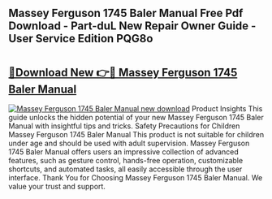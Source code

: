 ## Massey Ferguson 1745 Baler Manual Free Pdf Download - Part-duL New Repair Owner Guide - User Service Edition PQG8o

# <h2><a href="http://bc96602.oget.top/?id=Massey+Ferguson+1745+Baler+Manual">🔗Download New 👉🔴 Massey Ferguson 1745 Baler Manual</a></h2>

[![Massey Ferguson 1745 Baler Manual new download](https://i.imgur.com/5g1atiW.png)](http://bc96602.oget.top/?id=Massey+Ferguson+1745+Baler+Manual)
Product Insights This guide unlocks the hidden potential of your new Massey Ferguson 1745 Baler Manual with insightful tips and tricks. Safety Precautions for Children Massey Ferguson 1745 Baler Manual This product is not suitable for children under age and should be used with adult supervision. Massey Ferguson 1745 Baler Manual offers users an impressive collection of advanced features, such as gesture control, hands-free operation, customizable shortcuts, and automated tasks, all easily accessible through the user interface. Thank You for Choosing Massey Ferguson 1745 Baler Manual. We value your trust and support.
